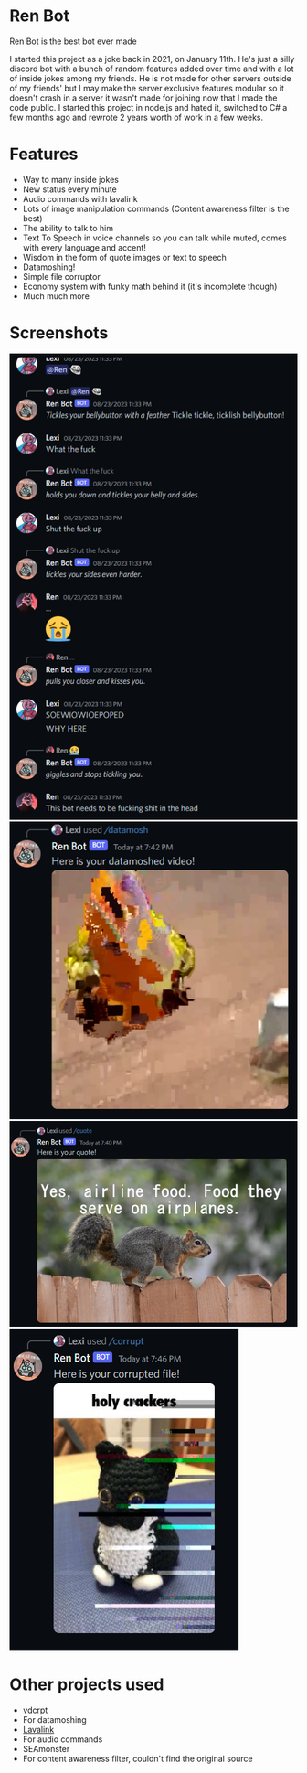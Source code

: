 # Ren Bot
Ren Bot is the best bot ever made

I started this project as a joke back in 2021, on January 11th. He's just a silly discord bot with a bunch of random features added over time and with a lot of inside jokes among my friends. 
He is not made for other servers outside of my friends' but I may make the server exclusive features modular so it doesn't crash in a server it wasn't made for joining now that I made the code public.
I started this project in node.js and hated it, switched to C# a few months ago and rewrote 2 years worth of work in a few weeks.

# Features
- Way to many inside jokes
- New status every minute
- Audio commands with lavalink
- Lots of image manipulation commands (Content awareness filter is the best)
- The ability to talk to him
- Text To Speech in voice channels so you can talk while muted, comes with every language and accent!
- Wisdom in the form of quote images or text to speech
- Datamoshing!
- Simple file corruptor
- Economy system with funky math behind it (it's incomplete though)
- Much much more

# Screenshots
![Talking to him](.assets/talky.png)
![Datamoshing](.assets/datamosh.png)
![Quote generator](.assets/quotes.png)
![Corruptor](.assets/corrupt.png)

# Other projects used
- [vdcrpt](https://github.com/branchpanic/vdcrpt)
 - For datamoshing
- [Lavalink](https://github.com/lavalink-devs/Lavalink)
 - For audio commands
- SEAmonster
 - For content awareness filter, couldn't find the original source
